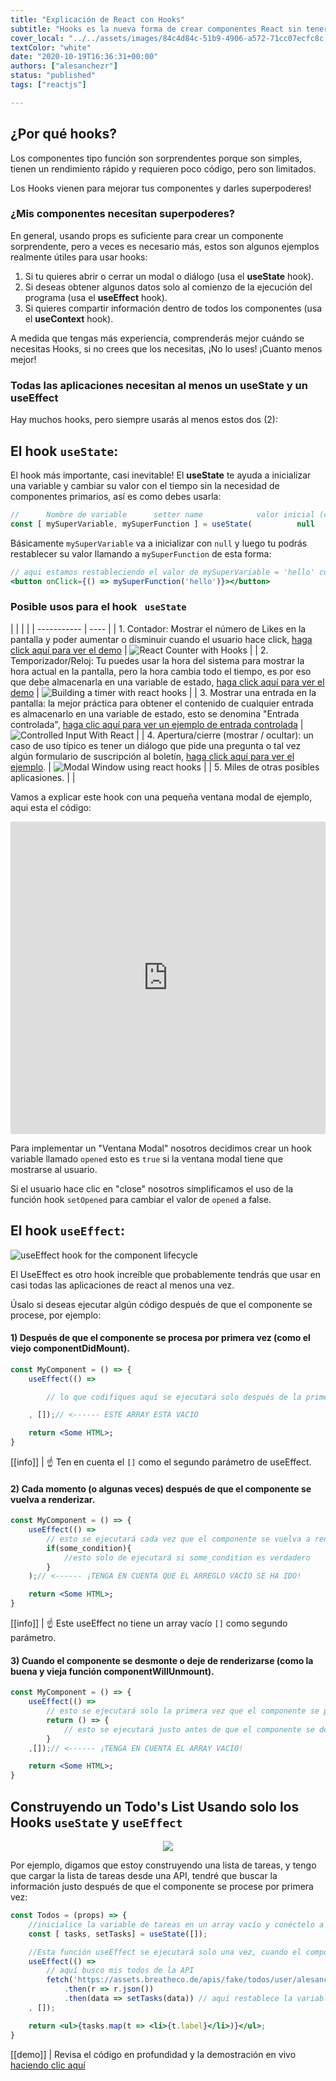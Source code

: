 ```yaml
---
title: "Explicación de React con Hooks"
subtitle: "Hooks es la nueva forma de crear componentes React sin tener que usar clases"
cover_local: "../../assets/images/84c4d84c-51b9-4906-a572-71cc07ecfc8c.jpeg"
textColor: "white"
date: "2020-10-19T16:36:31+00:00"
authors: ["alesanchezr"]
status: "published"
tags: ["reactjs"]

---
```


## ¿Por qué hooks?

Los componentes tipo función son sorprendentes porque son simples, tienen un rendimiento rápido y requieren poco código, pero son limitados.

Los Hooks vienen para mejorar tus componentes y darles superpoderes!

### ¿Mis componentes necesitan superpoderes?

En general, usando props es suficiente para crear un componente sorprendente, pero a veces es necesario más, estos son algunos ejemplos realmente útiles para usar hooks:

1. Si tu quieres abrir o cerrar un modal o diálogo (usa el **useState** hook).
2. Si deseas obtener algunos datos solo al comienzo de la ejecución del programa (usa el **useEffect** hook).
3. Si quieres compartir información dentro de todos los componentes (usa el **useContext** hook).

A medida que tengas más experiencia, comprenderás mejor cuándo se necesitas Hooks, si no crees que los necesitas, ¡No lo uses! ¡Cuanto menos mejor!

### Todas las aplicaciones necesitan al menos un <strong>useState</strong> y un <strong>useEffect</strong>

Hay muchos hooks, pero siempre usarás al menos estos dos (2):

## El hook `useState`:

El hook más importante, casi inevitable! El <strong>useState</strong> te ayuda a inicializar una variable y cambiar su valor con el tiempo sin la necesidad de componentes primarios, así es como debes usarla:
```jsx
//      Nombre de variable      setter name            valor inicial (cualquier valor)
const [ mySuperVariable, mySuperFunction ] = useState(          null        );
```

Básicamente `mySuperVariable` va a inicializar con `null` y luego tu podrás restablecer su valor llamando a `mySuperFunction` de esta forma:

```jsx
// aqui estamos restableciendo el valor de mySuperVariable = 'hello' cuando el uso hace clic en un botón
<button onClick={() => mySuperFunction('hello')}></button>
```

### Posible usos para </strong>el hook ` useState` </strong>

|  |  |  |
| ----------- | ---- |
| 1. Contador: Mostrar el número de Likes en la pantalla y poder aumentar o disminuir cuando el usuario hace click, [haga click aquí para ver el demo](https://codesandbox.io/s/wild-pond-soxu8?fontsize=14) | ![React Counter with Hooks](../../assets/images/af747595-cf02-42ca-a6bf-00c0c512ef40reactcounterhooks.gif) |
| 2. Temporizador/Reloj: Tu puedes usar la hora del sistema para mostrar la hora actual en la pantalla, pero la hora cambia todo el tiempo, es por eso que debe almacenarla en una variable de estado, [haga click aquí para ver el demo](https://codesandbox.io/s/hungry-paper-kkh7g?fontsize=14) | ![Building a timer with react hooks](../../assets/images/763d40a2-d4ea-4cf5-a2cd-dc777f71efcbtimerreacthooks.gif) |
| 3. Mostrar una entrada en la pantalla: la mejor práctica para obtener el contenido de cualquier entrada es almacenarlo en una variable de estado, esto se denomina "Entrada controlada", [haga clic aquí para ver un ejemplo de entrada controlada](https://codesandbox.io/s/brave-albattani-irhy7?fontsize=14) | ![Controlled Input With React](../../assets/images/d1347307-d440-464f-a793-7a457e9903adcontrolledinputreact.gif) |
| 4. Apertura/cierre (mostrar / ocultar): un caso de uso típico es tener un diálogo que pide una pregunta o tal vez algún formulario de suscripción al boletín, [haga click aquí para ver el ejemplo](https://codesandbox.io/s/modal-window-component-with-hooks-vb6de?fontsize=14). | ![Modal Window using react hooks](../../assets/images/03d2c2c4-f510-4088-9bb0-1665dbfe8a68modalwindowhooks.gif) |
| 5. Miles de otras posibles aplicasiones. | |

Vamos a explicar este hook con una pequeña ventana modal de ejemplo, aqui esta el código:

<iframe src="https://codesandbox.io/embed/goofy-sutherland-vb6de?fontsize=14" title="Modal with hooks" allow="geolocation; microphone; camera; midi; vr; accelerometer; gyroscope; payment; ambient-light-sensor; encrypted-media; usb" style="width:100%; height:500px; border:0; border-radius: 4px; overflow:hidden;" sandbox="allow-modals allow-forms allow-popups allow-scripts allow-same-origin"></iframe>

Para implementar un "Ventana Modal" nosotros decidimos crear un hook variable llamado `opened` esto es `true` si la ventana modal tiene que mostrarse al usuario.

Si el usuario hace clic en "close" nosotros simplificamos el uso de la función hook `setOpened` para cambiar el valor de `opened` a false.

## El hook `useEffect`:

![useEffect hook for the component lifecycle](../../assets/images/945ae0a2-2495-4955-9e9a-46fdd3efc682componentlifecyclehooks.png)

El UseEffect es otro hook increíble que probablemente tendrás que usar en casi todas las aplicaciones de react al menos una vez.

Úsalo si deseas ejecutar algún código después de que el componente se procese, por ejemplo:

#### 1) Después de que el componente se procesa por primera vez (como el viejo componentDidMount).
```jsx
const MyComponent = () => {
    useEffect(() =>

        // lo que codifiques aquí se ejecutará solo después de la primera vez que el componente se procese

    , []);// <------ ESTE ARRAY ESTA VACIO

    return <Some HTML>;
}
```
[[info]]
| :point_up: Ten en cuenta el `[]` como el segundo parámetro de useEffect.

#### 2) Cada momento (o algunas veces) después de que el componente se vuelva a renderizar.
```jsx
const MyComponent = () => {
    useEffect(() =>
        // esto se ejecutará cada vez que el componente se vuelva a renderizar
        if(some_condition){
            //esto solo de ejecutará si some_condition es verdadero
        }
    );// <------ ¡TENGA EN CUENTA QUE EL ARREGLO VACÍO SE HA IDO!

    return <Some HTML>;
}
```
[[info]]
| :point_up: Este useEffect no tiene un array vacío `[]` como segundo parámetro.

#### 3) Cuando el componente se desmonte o deje de renderizarse (como la buena y vieja función componentWillUnmount).
```jsx
const MyComponent = () => {
    useEffect(() =>
        // esto se ejecutará solo la primera vez que el componente se procese.
        return () => {
            // esto se ejecutará justo antes de que el componente se desmonte
        }
    ,[]);// <------ ¡TENGA EN CUENTA EL ARRAY VACÍO!

    return <Some HTML>;
}
```

## Construyendo un Todo's List Usando solo los Hooks `useState` y `useEffect`

<p align="center">
    <img src="../../assets/images/41f4a2be-380f-47af-acab-d479acf80921todolisthooks.gif">
</p>

Por ejemplo, digamos que estoy construyendo una lista de tareas, y tengo que cargar la lista de tareas desde una API, tendré que buscar la información justo después de que el componente se procese por primera vez:

```jsx
const Todos = (props) => {
    //inicialice la variable de tareas en un array vacío y conéctelo a la función setTasks
    const [ tasks, setTasks] = useState([]);

    //Esta función useEffect se ejecutará solo una vez, cuando el componente finalmente se cargue la primera vez.
    useEffect(() =>
        // aquí busco mis todos de la API
        fetch('https://assets.breatheco.de/apis/fake/todos/user/alesanchezr')
            .then(r => r.json())
            .then(data => setTasks(data)) // aquí restablece la variable tasks con los datos entrantes 
    , []);

    return <ul>{tasks.map(t => <li>{t.label}</li>)}</ul>;
}
```
[[demo]]
| Revisa el código en profundidad y la demostración en vivo [haciendo clic aquí](https://codesandbox.io/s/xenodochial-varahamihira-egh86?fontsize=14)
